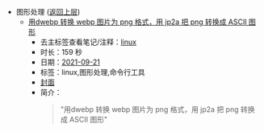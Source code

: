 - 图形处理 ([返回上层](../))
    - [用dwebp 转换 webp 图片为 png 格式，用 jp2a 把 png 转换成 ASCII 图形](https://www.bilibili.com/video/BV1MU4y1A7Uv)
        - 去主标签查看笔记/注释：[linux](../markmap/linux.html)
        - 时长：159 秒
        - 日期：[2021-09-21](../markmap/202109.html)
        - 标签：linux,图形处理,命令行工具
        - [封面](http://i1.hdslb.com/bfs/archive/acf6f8a8b5fbe3520232a450a4dd9be26635c45e.jpg)
        - 简介：
            > "用dwebp 转换 webp 图片为 png 格式，用 jp2a 把 png 转换成 ASCII 图形"

